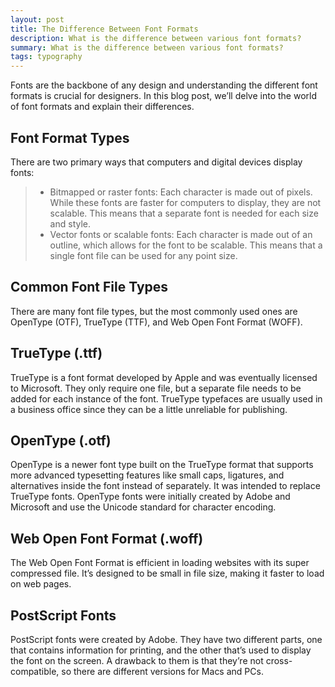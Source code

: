 ```yaml
---
layout: post
title: The Difference Between Font Formats
description: What is the difference between various font formats?
summary: What is the difference between various font formats?
tags: typography
---
```


Fonts are the backbone of any design and understanding the different font formats is crucial for designers. In this blog post, we’ll delve into the world of font formats and explain their differences.

## Font Format Types
There are two primary ways that computers and digital devices display fonts:

> * Bitmapped or raster fonts: Each character is made out of pixels. While these fonts are faster for computers to display, they are not scalable. This means that a separate font is needed for each size and style.
> * Vector fonts or scalable fonts: Each character is made out of an outline, which allows for the font to be scalable. This means that a single font file can be used for any point size.


## Common Font File Types
There are many font file types, but the most commonly used ones are OpenType (OTF), TrueType (TTF), and Web Open Font Format (WOFF).

## TrueType (.ttf)
TrueType is a font format developed by Apple and was eventually licensed to Microsoft. They only require one file, but a separate file needs to be added for each instance of the font. TrueType typefaces are usually used in a business office since they can be a little unreliable for publishing.

## OpenType (.otf)
OpenType is a newer font type built on the TrueType format that supports more advanced typesetting features like small caps, ligatures, and alternatives inside the font instead of separately. It was intended to replace TrueType fonts. OpenType fonts were initially created by Adobe and Microsoft and use the Unicode standard for character encoding.

## Web Open Font Format (.woff)
The Web Open Font Format is efficient in loading websites with its super compressed file. It’s designed to be small in file size, making it faster to load on web pages.

## PostScript Fonts
PostScript fonts were created by Adobe. They have two different parts, one that contains information for printing, and the other that’s used to display the font on the screen. A drawback to them is that they’re not cross-compatible, so there are different versions for Macs and PCs.
